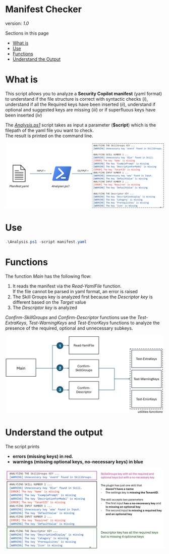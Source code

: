 # Manifest Checker
version: _1.0_

Sections in this page
- [What is](#WHAT) <br>
- [Use](#USE) <br>
- [Functions](#FUNCTIONS) <br>
- [Understand the Output](#OUTPUT) 

# What is
<a name="WHAT"></a>
This script allows you to analyze a **Security Copilot manifest** (yaml format) to understand if the file structure is correct with syntactic checks (_i_), understand if all the Required keys have been inserted (_ii_), understand if optional and suggested keys are missing (_iii_) or if superfluous keys have been inserted (_iv_)

The [_Analysis.ps1_](https://github.com/mariocuomo/Experimenting-With-Security-Copilot/blob/main/monitoring/Manifest%20Checker/Analysis.ps1) script takes as input a parameter (**$script**) which is the filepath of the yaml file you want to check. <br>
The result is printed on the command line.

<div align="center">
  <img src="https://github.com/mariocuomo/Experimenting-With-Security-Copilot/blob/main/img/ScriptAnaliser/schema.png" width="700">
</div>



# Use
<a name="USE"></a>
```PowerShell
.\Analysis.ps1 -script manifest.yaml
```

# Functions
<a name="FUNCTIONS"></a>

The function _Main_ has the following flow:
1. It reads the manifest via the _Read-YamlFile_ function. <br>
   If the file cannot be parsed in yaml format, an error is raised
2. The Skill Groups key is analyzed first because the _Descriptor key_ is different based on the _Target_ value
3. The _Descriptor key_ is analyzed

_Confirm-SkillGroups_ and _Confirm-Descriptor_ functions use the _Test-ExtraKeys_, _Test-WarningKeys_ and _Test-ErrorKeys_ functions to analyze the presence of the required, optional and unnecessary subkeys.
<div align="center">
  <img src="https://github.com/mariocuomo/Experimenting-With-Security-Copilot/blob/main/img/ScriptAnaliser/functionschema.png" width="800">
</div>

# Understand the output
<a name="OUTPUT"></a>
The script prints
- **errors (missing keys) in red.**
- **warnings (missing optional keys, no-necessary keys) in blue**

<div align="center">
  <img src="https://github.com/mariocuomo/Experimenting-With-Security-Copilot/blob/main/img/ScriptAnaliser/explain.png" width="700">
</div>





